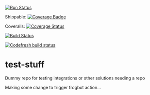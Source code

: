 [![Run Status](https://api.shippable.com/projects/5909c1594ff18d0700264aaa/badge?branch=master)](https://app.shippable.com/github/chriswhateley/test-stuff)

Shippable: [![Coverage Badge](https://api.shippable.com/projects/5909c1594ff18d0700264aaa/coverageBadge?branch=master)](https://app.shippable.com/github/chriswhateley/test-stuff)

Coveralls: [![Coverage Status](https://coveralls.io/repos/github/chriswhateley/test-stuff/badge.svg?branch=master)](https://coveralls.io/github/chriswhateley/test-stuff?branch=master)

[![Build Status](https://travis-ci.org/chriswhateley/test-stuff.svg?branch=master)](https://travis-ci.org/chriswhateley/test-stuff)

[![Codefresh build status]( https://g.codefresh.io/api/badges/build?branch=master&repoName=demochat&repoOwner=Superfresh&pipelineName=demochat&accountName=Superfresh )]( https://g.codefresh.io/repositories/containers101/demochat/builds?filter=trigger:build;branch:master;service:58920dc51c892f0100682b62~demochat )

# test-stuff
Dummy repo for testing integrations or other solutions needing a repo

Making some change to trigger frogbot action...
